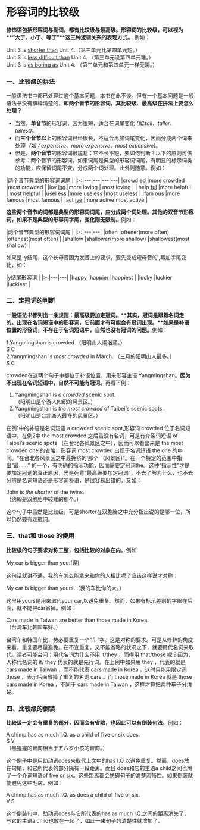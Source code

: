 # 形容词的比较级

<b>**修饰语包括形容词与副词，都有比较级与最高级**。形容词的比较级，可以视为**“大于、小于、等于”**这三种逻辑关系的表现方式。</b> 例如：  
>  
Unit 3 is <u>shorter than</u> Unit 4.（第三单元比第四单元短。）  
Unit 3 is <u>less difficult than</u> Unit 4. （第三单元没第四单元难。）  
Unit 3 is <u>as boring as</u> Unit 4. （第三单元和第四单元一样无聊。）  


### 一、比较级的拼法


一般语法书中都已处理过这个基本问题，本书在此不谈。但有一个基本问题是一般语法书没有解释清楚的，<b>即两个音节的形容词，其比较级、最高级在拼法上要怎么处理？</b>  
- 当然，**单音节**的形容词，因为很短，适合在词尾变化<em> (如:tall、taller、tallest)</em>。  
- 而**三个音节以上**的形容词已经很长，不适合再加词尾变化，因而分成两个词来处理<em>（如：expensive、more expensive、most expensive)</em>。  
- 但是，**两个音节**的形容词很尴尬：它不长不短，要如何判断？以下的原则可供参考：两个音节的形容词，如果词尾是典型的形容词词尾，有明显的标示词类的功能，应保留词尾不变，分成两个词处理。此外则随意。例如：  

|两个音节典型的形容词词尾             |
|:-:|---|---|---|---|
|crowd <u>ed</u>  |more crowded   |most crowded  |
|lov <u>ing</u>   |more loving   | most loving   |
| help <u>ful</u>  |more helpful   | most helpful   |
|usel <u>ess</u>   |more useless   |most useless   |
|fam <u>ous</u>   |more famous   |most famous   |
|act <u>ive</u>   |more active|most active   |

<b>这些两个音节的词都是典型的形容词词尾，应分成两个词处理。其他的双音节形容词，如果不是典型的形容词字尾，变化则无限制。</b>例如：  

|两个音节典型的形容词词尾     |
|:-:|---|---|
|often   |oftener(more often)   |oftenest(most often)   |
|shallow   |shallower(more shallow)   |shallowest(most shallow)   |

如果是-y结尾，这个长母音因为发音上的要求，要先变成短母音的i,再加字尾变化，如：  

|y结尾形容词   |
|:-:|---|---|
|happy   |happier   |happiest   |
|lucky   |luckier   |luckiest   |


### 二、定冠词的判断


<b>一般语法书都列出一条规则：最高级要加定冠词。**其实，冠词是跟着名词走的。出现在名词短语中的形容词，它前面才有可能会有冠词出现。**如果是补语位置的形容词，不存在于名词短语中，自然也没有冠词的问题。</b>例如：  
>  
1.Yangmingshan is crowded.（阳明山人潮汹涌。）  
S C  
2.Yangmingshan is <em>most crowded</em> in March. （三月的阳明山人最多。）  
S C  

crowded在这两个句子中都位于补语位置，用来形容主语 Yangmingshan。<b>因为不出现在名词短语中，自然不可能有冠词。</b>再看下例：    
>  
1. Yangmingshan is <em>a crowded</em> scenic spot.  
（阳明山是个游人如织的风景区。）  
2. Yangmingshan is <em>the most crowded</em> of Taibei's scenic spots.  
（阳明山是台北游人最多的风景区。）  

在例1中的补语是名词短语 a crowded scenic spot,形容词 crowded 位于名词短语中。在例2中 the most crowded 之后虽没有名词，可是有介系词短语 of Taibei’s scenic spots （在台北各风景区之中），因而可以看出来是 the most crowded one 的省略，形容词 most crowded 出现于名词短语 the one 的中间。“在台北各风景区之中最拥挤的‘那个’（风景区)”。在一个特定的范围中指出“最……” 的一个，有明确的指示功能，因而需要定冠词the。这种“指示性”才是要加定冠词的真正原因，光是死背“最高级要加定冠词”，不去了解为什么，也不去分辨是名词短语还是形容词补语，是很容易出错的。又如：  
>  
John is <em>the shorter</em> of the twins.  
（约翰是双胞胎中较矮的那个。)  

这个句子中虽然是比较级，可是shorter在双胞胎之中充分指出说的是哪一位，所以仍然要有定冠词。

### 三、that和 those 的使用


**比较级的句子要求对称工整，包括比较的对象在内**。例如:  
>  
~~My car is bigger than you.~~(误)   

这句话就讲不通。我的车怎么能拿来和你的人相比呢？应该这样说才对称：  
>  
My car is bigger than yours.（我的车比你的大。）  

这里用yours是用来取代your car,以避免重复。然而，如果有标示差别的字眼在后面，就不能把car省掉。例如：  
>  
Cars made in Taiwan are better than those made in Korea.  
（台湾车比韩国车好。）  

台湾车和韩国车比，势必要重复一个“车”字。这是对称的要求。可是从修辞的角度来看，重复要尽量避免。在不宜重复，又不能省略的状况之下，就要用代名词来取代。读者可能会问：用代名词为什么不用 it/they ，而得用 that/those 呢？因为，人称代名词的 it/ they 代表的就是先行词。在上例中如果用 they ，代表的就是 cars made in Taiwan ，而不能代表 cars made in Korea 。这时只能用限定词 those ，表示后面省掉了重复的名词 cars 。而 those made in Korea 就是 those cars made in Korea ，不同于 cars made in Taiwan ，这样才算把两种车子分清楚。

### 四、比较级的倒装


**比较级一定会有重复的部分，因而会有省略，也因此可以有倒装句法**。例如：   
>  
A chimp has as much I.Q. as a child of five or six does.  
S V  
（黑猩猩的智商相当于五六岁小孩的智商。）  

这个例子中是用助动词does来取代上文中的has I.Q.以避免重复。然而，does放在句尾，和它所代表的部分隔有一段距离。而且 does和它的主语a child之间也隔了一个介词短语of five or six。这些距离都会妨碍句子的清楚流畅性。如果倒装就能避免这些毛病，例如：  
>  
A chimp has as much I.Q. as does a child of five or six.  
V S  

这个倒装句中，助动词does与它所代表的has as much I.Q.之间的距离消失了，与它的主语a child也放在一起了，如此一来句子的清楚性就增加了。  

